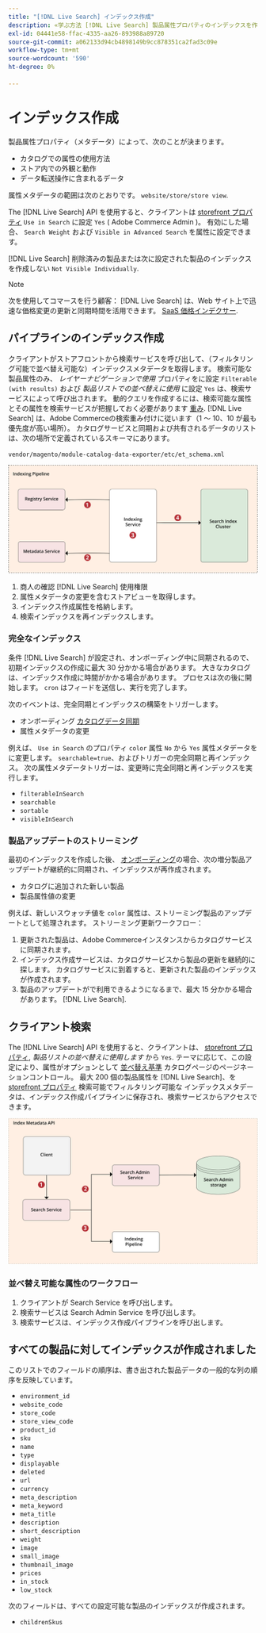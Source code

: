 ```yaml
---
title: "[!DNL Live Search] インデックス作成"
description: «学ぶ方法 [!DNL Live Search] 製品属性プロパティのインデックスを作成します。"
exl-id: 04441e58-ffac-4335-aa26-893988a89720
source-git-commit: a062133d94cb4898149b9cc878351ca2fad3c09e
workflow-type: tm+mt
source-wordcount: '590'
ht-degree: 0%

---
```


# インデックス作成

製品属性プロパティ（メタデータ）によって、次のことが決まります。

* カタログでの属性の使用方法
* ストア内での外観と動作
* データ転送操作に含まれるデータ

属性メタデータの範囲は次のとおりです。 `website/store/store view`.

The [!DNL Live Search] API を使用すると、クライアントは [storefront プロパティ](https://experienceleague.adobe.com/docs/commerce-admin/catalog/product-attributes/product-attributes.html) `Use in Search` に設定 `Yes` ( Adobe Commerce Admin )。 有効にした場合、 `Search Weight` および `Visible in Advanced Search` を属性に設定できます。

[!DNL Live Search] 削除済みの製品または次に設定された製品のインデックスを作成しない `Not Visible Individually`.

>[!NOTE]
>
> 次を使用してコマースを行う顧客： [!DNL Live Search] は、Web サイト上で迅速な価格変更の更新と同期時間を活用できます。 [SaaS 価格インデクサー](../price-index/index.md).

## パイプラインのインデックス作成

クライアントがストアフロントから検索サービスを呼び出して、（フィルタリング可能で並べ替え可能な）インデックスメタデータを取得します。 検索可能な製品属性のみ、 *レイヤーナビゲーションで使用* プロパティをに設定 `Filterable (with results)` および *製品リストでの並べ替えに使用* に設定 `Yes` は、検索サービスによって呼び出されます。
動的クエリを作成するには、検索可能な属性とその属性を検索サービスが把握しておく必要があります [重み](https://experienceleague.adobe.com/docs/commerce-admin/catalog/catalog/search/search-results.html#weighted-search). [!DNL Live Search] は、Adobe Commerceの検索重み付けに従います（1 ～ 10、10 が最も優先度が高い場所）。 カタログサービスと同期および共有されるデータのリストは、次の場所で定義されているスキーマにあります。

`vendor/magento/module-catalog-data-exporter/etc/et_schema.xml`

![[!DNL Live Search] インデックス作成クライアント検索図](assets/indexing-pipeline.svg)

1. 商人の確認 [!DNL Live Search] 使用権限
1. 属性メタデータの変更を含むストアビューを取得します。
1. インデックス作成属性を格納します。
1. 検索インデックスを再インデックスします。

### 完全なインデックス

条件 [!DNL Live Search] が設定され、オンボーディング中に同期されるので、初期インデックスの作成に最大 30 分かかる場合があります。 大きなカタログは、インデックス作成に時間がかかる場合があります。 プロセスは次の後に開始します。 `cron` はフィードを送信し、実行を完了します。

次のイベントは、完全同期とインデックスの構築をトリガーします。

* オンボーディング [カタログデータ同期](install.md#synchronize-catalog-data)
* 属性メタデータの変更

例えば、 `Use in Search` のプロパティ `color` 属性 `No` から `Yes` 属性メタデータをに変更します。 `searchable=true`、およびトリガーの完全同期と再インデックス。 次の属性メタデータトリガーは、変更時に完全同期と再インデックスを実行します。

* `filterableInSearch`
* `searchable`
* `sortable`
* `visibleInSearch`

### 製品アップデートのストリーミング

最初のインデックスを作成した後、 [オンボーディング](install.md#synchronize-catalog-data)の場合、次の増分製品アップデートが継続的に同期され、インデックスが再作成されます。

* カタログに追加された新しい製品
* 製品属性値の変更

例えば、新しいスウォッチ値を `color` 属性は、ストリーミング製品のアップデートとして処理されます。
ストリーミング更新ワークフロー：

1. 更新された製品は、Adobe Commerceインスタンスからカタログサービスに同期されます。
1. インデックス作成サービスは、カタログサービスから製品の更新を継続的に探します。 カタログサービスに到着すると、更新された製品のインデックスが作成されます。
1. 製品のアップデートがで利用できるようになるまで、最大 15 分かかる場合があります。 [!DNL Live Search].

## クライアント検索

The [!DNL Live Search] API を使用すると、クライアントは、 [storefront プロパティ](https://experienceleague.adobe.com/docs/commerce-admin/catalog/product-attributes/product-attributes.html), *製品リストの並べ替えに使用します* から `Yes`. テーマに応じて、この設定により、属性がオプションとして [並べ替え基準](https://experienceleague.adobe.com/docs/commerce-admin/catalog/catalog/navigation/navigation.html) カタログページのページネーションコントロール。 最大 200 個の製品属性を [!DNL Live Search]、を [storefront プロパティ](https://experienceleague.adobe.com/docs/commerce-admin/catalog/product-attributes/product-attributes.html) 検索可能でフィルタリング可能な
インデックスメタデータは、インデックス作成パイプラインに保存され、検索サービスからアクセスできます。

![[!DNL Live Search] インデックスメタデータ API 図](assets/index-metadata-api.svg)

### 並べ替え可能な属性のワークフロー

1. クライアントが Search Service を呼び出します。
1. 検索サービスは Search Admin Service を呼び出します。
1. 検索サービスは、インデックス作成パイプラインを呼び出します。

## すべての製品に対してインデックスが作成されました

このリストでのフィールドの順序は、書き出された製品データの一般的な列の順序を反映しています。

* `environment_id`
* `website_code`
* `store_code`
* `store_view_code`
* `product_id`
* `sku`
* `name`
* `type`
* `displayable`
* `deleted`
* `url`
* `currency`
* `meta_description`
* `meta_keyword`
* `meta_title`
* `description`
* `short_description`
* `weight`
* `image`
* `small_image`
* `thumbnail_image`
* `prices`
* `in_stock`
* `low_stock`

次のフィールドは、すべての設定可能な製品のインデックスが作成されます。

* `childrenSkus`
